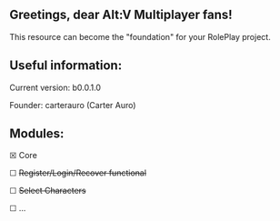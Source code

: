 ## Greetings, dear Alt:V Multiplayer fans!
This resource can become the "foundation" for your RolePlay project.

## Useful information:
Current version: b0.0.1.0

Founder: carterauro (Carter Auro)

## Modules:
&#9746; Core

&#9744; ~~Register/Login/Recover functional~~

&#9744; ~~Select Characters~~

&#9744; ...
